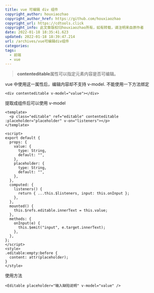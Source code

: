```yaml
---
title: vue 可编辑 div 组件
copyright_author: houxiaozhao
copyright_author_href: https://github.com/houxiaozhao
copyright_url: https://cdtools.click
copyright_info: 此文章版权归houxiaozhao所有，如有转载，请注明来自原作者
date: 2022-01-18 18:35:41.623
updated: 2022-01-18 18:39:47.214
url: /archives/vue可编辑div组件
categories:
tags:
  - 前端
  - vue
---
```


> **contenteditable**属性可以指定元素内容是否可编辑。

vue 中使用这一属性后，编辑内容却不支持 v-model.
不能使用一下方法绑定

```vue
<div contenteditable v-model="value"></div>
```

提取成组件后可以使用 v-model

```vue
<template>
  <p class="editable" ref="editable" contenteditable :placeholder="placeholder" v-on="listeners"></p>
</template>

<script>
export default {
  props: {
    value: {
      type: String,
      default: "",
    },
    placeholder: {
      type: String,
      default: "",
    },
  },
  computed: {
    listeners() {
      return { ...this.$listeners, input: this.onInput };
    },
  },
  mounted() {
    this.$refs.editable.innerText = this.value;
  },
  methods: {
    onInput(e) {
      this.$emit("input", e.target.innerText);
    },
  },
};
</script>
<style>
.editable:empty:before {
  content: attr(placeholder);
}
</style>
```

使用方法

```vue
<Editable placeholder="输入缺陷说明" v-model="value" />
```
